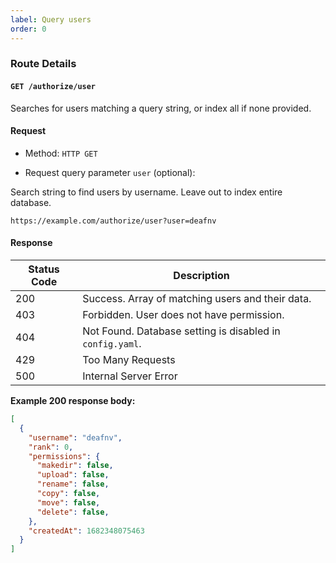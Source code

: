 ```yaml
---
label: Query users
order: 0
---
```


### Route Details

#### ```GET /authorize/user```

Searches for users matching a query string, or index all if none provided.

#### Request

- Method: `HTTP GET`

- Request query parameter `user` (optional): 

Search string to find users by username. Leave out to index entire database.

```
https://example.com/authorize/user?user=deafnv
```

#### Response

Status Code | Description                                                                             
---         | ---                                                                                  
200         | Success. Array of matching users and their data.
403         | Forbidden. User does not have permission.
404         | Not Found. Database setting is disabled in `config.yaml`.
429         | Too Many Requests
500         | Internal Server Error

**Example 200 response body:**

``` json
[
  {
    "username": "deafnv",
    "rank": 0,
    "permissions": {
      "makedir": false,
      "upload": false,
      "rename": false,
      "copy": false,
      "move": false,
      "delete": false,
    },
    "createdAt": 1682348075463
  }
]
```